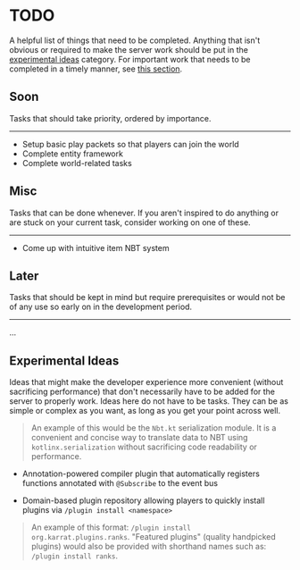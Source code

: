 # TODO

A helpful list of things that need to be completed. Anything that isn't obvious
 or required to make the server work should be put in the
 [experimental ideas](#experimental-ideas) category. For important work that
 needs to be completed in a timely manner, see [this section](#soon).

## Soon

Tasks that should take priority, ordered by importance.

---

* Setup basic play packets so that players can join the world
* Complete entity framework
* Complete world-related tasks

## Misc

Tasks that can be done whenever. If you aren't inspired to do anything or are
 stuck on your current task, consider working on one of these.

---

* Come up with intuitive item NBT system

## Later

Tasks that should be kept in mind but require prerequisites or would not be
 of any use so early on in the development period.

---

...

## Experimental Ideas

Ideas that might make the developer experience more convenient (without
 sacrificing performance) that don't necessarily have to be added for the server
 to properly work. Ideas here do not have to be tasks. They can be as simple or
 complex as you want, as long as you get your point across well.
>An example of this would be the `Nbt.kt` serialization module. It is a
> convenient and concise way to translate data to NBT using 
> `kotlinx.serialization` without sacrificing code readability or performance.

* Annotation-powered compiler plugin that automatically registers functions 
 annotated with `@Subscribe` to the event bus

* Domain-based plugin repository allowing players to quickly install plugins via
 `/plugin install <namespace>`
> An example of this format: `/plugin install org.karrat.plugins.ranks`.
>  "Featured plugins" (quality handpicked plugins) would also be provided with 
>  shorthand names such as: `/plugin install ranks`.